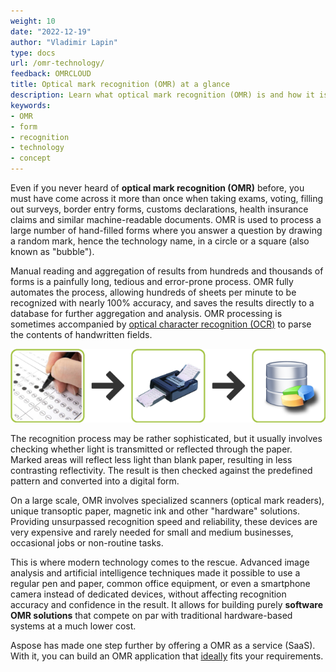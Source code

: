 ```yaml
---
weight: 10
date: "2022-12-19"
author: "Vladimir Lapin"
type: docs
url: /omr-technology/
feedback: OMRCLOUD
title: Optical mark recognition (OMR) at a glance
description: Learn what optical mark recognition (OMR) is and how it is used in everyday life.
keywords:
- OMR
- form
- recognition
- technology
- concept
---
```


Even if you never heard of **optical mark recognition (OMR)** before, you must have come across it more than once when taking exams, voting, filling out surveys, border entry forms, customs declarations, health insurance claims and similar machine-readable documents. OMR is used to process a large number of hand-filled forms where you answer a question by drawing a random mark, hence the technology name, in a circle or a square (also known as "bubble").

Manual reading and aggregation of results from hundreds and thousands of forms is a painfully long, tedious and error-prone process. OMR fully automates the process, allowing hundreds of sheets per minute to be recognized with nearly 100% accuracy, and saves the results directly to a database for further aggregation and analysis. OMR processing is sometimes accompanied by [optical character recognition (OCR)](https://products.aspose.cloud/ocr) to parse the contents of handwritten fields.

![Optical mark recognition process](omr-technology.png)

The recognition process may be rather sophisticated, but it usually involves checking whether light is transmitted or reflected through the paper. Marked areas will reflect less light than blank paper, resulting in less contrasting reflectivity. The result is then checked against the predefined pattern and converted into a digital form.

On a large scale, OMR involves specialized scanners (optical mark readers), unique transoptic paper, magnetic ink and other "hardware" solutions. Providing unsurpassed recognition speed and reliability, these devices are very expensive and rarely needed for small and medium businesses, occasional jobs or non-routine tasks.

This is where modern technology comes to the rescue. Advanced image analysis and artificial intelligence techniques made it possible to use a regular pen and paper, common office equipment, or even a smartphone camera instead of dedicated devices, without affecting recognition accuracy and confidence in the result. It allows for building purely **software OMR solutions** that compete on par with traditional hardware-based systems at a much lower cost.

Aspose has made one step further by offering a OMR as a service (SaaS). With it, you can build an OMR application that [ideally](/omr/features-benefits/) fits your requirements.
